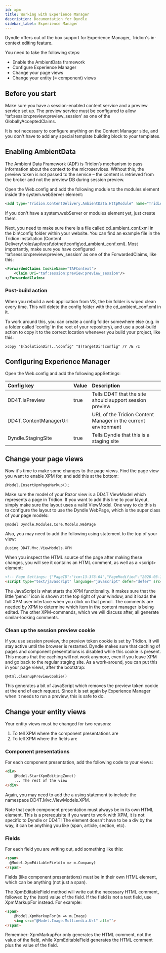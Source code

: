 ```yaml
---
id: xpm
title: Working with Experience Manager
description: Documentation for Dyndle
sidebar_label: Experience Manager
---
```


Dyndle offers out of the box support for Experience Manager, Tridion's in-context editing feature. 

You need to take the following steps:

- Enable the AmbientData framework
- Configure Experience Manager
- Change your page views
- Change your entity (= component) views


## Before you start
Make sure you have a session-enabled content service and a preview service set up. The preview service must be configured to allow 'taf:session:preview:preview_session' as one of the GloballyAcceptedClaims.

It is not necessary to configure anything on the Content Manager side, and you don't have to add any special template building block to your templates. 

## Enabling AmbientData
The Ambient Data Framework (ADF) is Tridion’s mechanism to pass information about the context to the microservices. Without this, the preview token is not passed to the service – the content is retrieved from the broker and not the preview DB during session preview.

Open the Web.config and add the following module to the modules element inside the system.webServer element:

```xml
<add type="Tridion.ContentDelivery.AmbientData.HttpModule" name="Tridion.ContentDelivery.AmbientData.HttpModule" preCondition="managedHandler" />
```

If you don't have a system.webServer or modules element yet, just create them.

Next, you need to make sure there is a file called cd_ambient_conf.xml in the bin\config folder within your website. You can find an example file in the Tridion installation (Content Delivery\roles\api\rest\dotnet\config\cd_ambient_conf.xml). Most importantly, make sure you have configured 'taf:session:preview:preview_session' as one of the ForwardedClaims, like this:

```xml
<ForwardedClaims CookieName="TAFContext">
    <Claim Uri="taf:session:preview:preview_session"/>
</ForwardedClaims>
```

### Post-build action
When you rebuild a web application from VS, the bin folder is wiped clean every time. This will delete the config folder with the cd_ambient_conf.xml in it.

To work around this, you can create a config folder somewhere else (e.g. in a folder called 'config' in the root of your repository), and use a post-build action to copy it to the correct location whenever you build your project, like this:

```shell
xcopy "$(SolutionDir)..\config" "$(TargetDir)config" /Y /E /I
```


## Configuring Experience Manager
Open the Web.config and add the following appSettings:

| Config key                          | Value            | Description |
| :---------------------------------- | :----------------| :------------------------------------------------------------ |
| DD4T.IsPreview                      | true  | Tells DD4T that the site should support session preview       |
| DD4T.ContentManagerUrl         |       | URL of the Tridion Content Manager in the current environment |
| Dyndle.StagingSite                  | true  | Tells Dyndle that this is a staging site                      |


## Change your page views
Now it's time to make some changes to the page views. Find the page view you want to enable XPM for, and add this at the bottom:

```
@Model.InsertXpmPageMarkup();
```

Make sure the model of your Razor view is a DD4T ViewModel which represents a page in Tridion. If you want to add this line to your layout, simply make sure the layout uses a valid ViewModel. One way to do this is to configure the layout to use the Dyndle WebPage, which is the super class of your page models:

```
@model Dyndle.Modules.Core.Models.WebPage
```

Also, you may need to add the following using statement to the top of your view:

```
@using DD4T.Mvc.ViewModels.XPM
```

When you inspect the HTML source of the page after making these changes, you will see it contains an HTML comment, as well as a \<script> element:

```html
<!-- Page Settings: {"PageID":"tcm:13-376-64","PageModified":"2020-03-18T15:10:29","PageTemplateID":"tcm:13-375-128","PageTemplateModified":"2020-04-13T20:12:04"} -->
<script type="text/javascript" language="javascript" defer="defer" src="http://live.machine/WebUI/Editors/SiteEdit/Views/Bootstrap/Bootstrap.aspx?mode=js" id="tridion.siteedit"></script>
```

The JavaScript is what starts the XPM functionality. It makes sure that the little 'pencil' icon is shown at the top right of your window, and it loads the full XPM user interface when you click on that pencil.
The comments are needed by XPM to determine which item in the content manager is being edited. The other XPM-commands, which we will discuss after, all generate similar-looking comments.


### Clean up the session preview cookie
If you use session preview, the preview token cookie is set by Tridion. It will stay active until the browser is restarted. Dyndle makes sure that caching of pages and component presentations is disabled while this cookie is present.
This means that the caching will not work anymore, even if you leave XPM and go back to the regular staging site.
As a work-around, you can put this in your page views, after the bootstrap:

```
@Html.CleanupPreviewCookie()
```

This generates a bit of JavaScript which removes the preview token cookie at the end of each request. Since it is set again by Experience Manager when it needs to run a preview, this is safe to do.


## Change your entity views
Your entity views must be changed for two reasons:

1. To tell XPM where the component presentations are
2. To tell XPM where the fields are

### Component presentations
For each component presentation, add the following code to your views:

```html
<div>
    @Model.StartXpmEditingZone()
    ... The rest of the view
</div>
```
Again, you may need to add the a using statement to include the namespace DD4T.Mvc.ViewModels.XPM.

Note that each component presentation must always be in its own HTML element. This is a prerequisite if you want to work with XPM, it is not specific to Dyndle or DD4T! 
The element doesn't have to be a div by the way, it can be anything you like (span, article, section, etc).

### Fields
For each field you are writing out, add something like this:

```html
<span>
  @Model.XpmEditableField(m => m.Company)
</span>
```

Fields (like component presentations) must be in their own HTML element, which can be anything (not just a span).

The XpmEditableField method will write out the necessary HTML comment, followed by the (text) value of the field. If the field is not a text field, use XpmMarkupFor instead. For example:

```html
<span>
    @Model.XpmMarkupFor(m => m.Image)
    <img src="@Model.Image.Multimedia.Url" alt="">
</span>
```

Remember: XpmMarkupFor only generates the HTML comment, not the value of the field, while XpmEditableField generates the HTML comment plus the value of the field.






